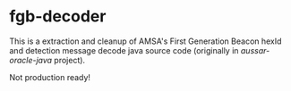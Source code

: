 # fgb-decoder

This is a extraction and cleanup of AMSA's First Generation Beacon hexId and detection message decode java source code (originally in *aussar-oracle-java* project).

Not production ready!
